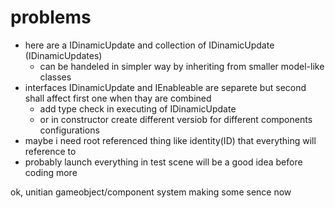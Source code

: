 



# problems
 - here are a IDinamicUpdate and collection of IDinamicUpdate (IDinamicUpdates) 
    - can be handeled in simpler way by inheriting from smaller model-like classes
 - interfaces IDinamicUpdate and IEnableable are separete but second shall affect first one when thay are combined
    - add type check in executing of IDinamicUpdate
    - or in constructor create different versiob for different components configurations
 - maybe i need root referenced thing like identity(ID<Self>) that everything will reference to 
 - probably launch everything in test scene will be a good idea before coding more


ok, unitian gameobject/component system making some sence now